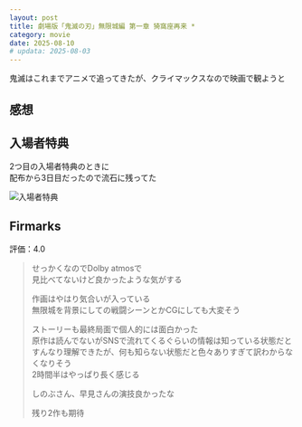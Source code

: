 ```yaml
---
layout: post
title: 劇場版「鬼滅の刃」無限城編 第一章 猗窩座再来 *
category: movie
date: 2025-08-10
# updata: 2025-08-03
---
```


鬼滅はこれまでアニメで追ってきたが、クライマックスなので映画で観ようと

## 感想

## 入場者特典

2つ目の入場者特典のときに  
配布から3日目だったので流石に残ってた

![入場者特典]({{site.baseurl}}/pic/posts/other/2025-08-10-kimetsu_goods.jpg)

## Firmarks

評価：4.0

> せっかくなのでDolby atmosで  
> 見比べてないけど良かったような気がする
>
> 作画はやはり気合いが入っている  
> 無限城を背景にしての戦闘シーンとかCGにしても大変そう
>
> ストーリーも最終局面で個人的には面白かった  
> 原作は読んでないがSNSで流れてくるぐらいの情報は知っている状態だとすんなり理解できたが、何も知らない状態だと色々ありすぎて訳わからなくなりそう  
> 2時間半はやっぱり長く感じる
>
> しのぶさん、早見さんの演技良かったな
>
> 残り2作も期待
